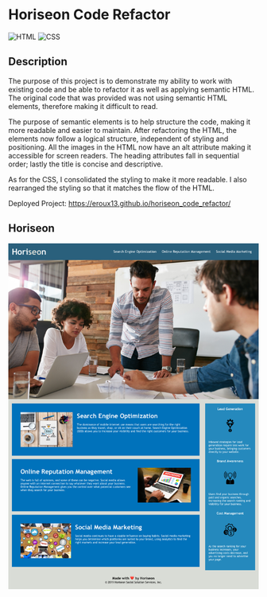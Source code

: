 # Horiseon Code Refactor
![HTML](https://img.shields.io/badge/HTML-65%25-red)
![CSS](https://img.shields.io/badge/CSS-35%25-purple)

## Description

The purpose of this project is to demonstrate my ability to work with existing code and be able to refactor it as well as applying semantic HTML. The original code that was provided was not using semantic HTML elements, therefore making it difficult to read. 

The purpose of semantic elements is to help structure the code, making it more readable and easier to maintain. After refactoring the HTML, the elements now follow a logical structure, independent of styling and positioning. All the images in the HTML now have an alt attribute making it accessible for screen readers. The heading attributes fall in sequential order; lastly the title is concise and descriptive. 

As for the CSS, I consolidated the styling to make it more readable. I also rearranged the styling so that it matches the flow of the HTML.

Deployed Project: https://eroux13.github.io/horiseon_code_refactor/

## Horiseon

![Horiseon Webpage Screenshot](./assets/images/horiseonScreenshot.png)